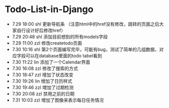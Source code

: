 # Todo-List-in-Django
- 7.29 18:00 shl 更新导航条 （注意html中的href没有修改，跳转的页面之后大家自行设计好后修改href）
- 7.29 20:48 shl 添加目前想到的所有models字段
- 7.29 11:00 zzl 修改createtodo页面
- 7.30 10:16 shl 第2个页面编写完毕，可能有bug，测试了简单的几组数据，对应字段可以在database里面的todo tabel看到
- 7.30 11:22 lin 添加了一个Calendar界面
- 7.30 16:08 zzl 修改了搜索的方式
- 7.30 18:47 zzl 增加了状态改变
- 7.30 19:26 lin 增加了日历样式
- 7.30 19:46 zzl 增加了过期检测
- 7.30 20:08 zzl 禁用之前的日期
- 7.31 10:03 zzl 增加了图像来表示每日任务情况
